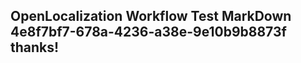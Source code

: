 <properties
ms.topic="hero-topic1"
ms.test1="hero-topic"
ms.test2="test"/>

## OpenLocalization Workflow Test MarkDown 4e8f7bf7-678a-4236-a38e-9e10b9b8873f thanks!
